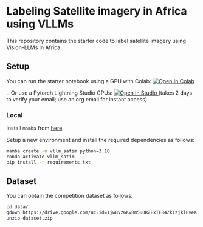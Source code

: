 # Labeling Satellite imagery in Africa using VLLMs

This repository contains the starter code to label satellite imagery using Vision-LLMs in Africa.

## Setup

You can run the starter notebook using a GPU with Colab: [![Open In Colab](https://colab.research.google.com/assets/colab-badge.svg)](https://colab.research.google.com/github/Akramz/vllm-satim-labeling/blob/main/notebooks/starter_colab.ipynb)

.. Or use a Pytorch Lightning Studio GPUs: <a target="_blank" href="https://lightning.ai/new?repo_url=https%3A%2F%2Fgithub.com%2FAkramz%2Fvllm-satim-labeling%2Fblob%2Fmain%2Fnotebooks%2Fstarter_colab.ipynb">
  <img src="https://pl-bolts-doc-images.s3.us-east-2.amazonaws.com/app-2/studio-badge.svg" alt="Open in Studio" />
</a> (takes 2 days to verify your email; use an org email for instant access).

### Local

Install `mamba` from [here](https://github.com/conda-forge/miniforge).

Setup a new environment and install the required dependencies as follows:

```bash
mamba create -n vllm_satim python=3.10
conda activate vllm_satim
pip install -r requirements.txt
```

## Dataset

You can obtain the competition dataset as follows:

```bash
cd data/
gdown https://drive.google.com/uc?id=1jw8vz6KvBm5u0RZExTEB4Zk1zjklEvea
unzip dataset.zip
```
